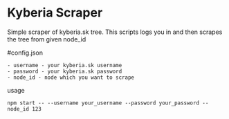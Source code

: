 # Kyberia Scraper

Simple scraper of kyberia.sk tree.
This scripts logs you in and then scrapes the tree from given node_id

#config.json

	- username - your kyberia.sk username
	- password - your kyberia.sk password
	- node_id - node which you want to scrape

usage

`npm start -- --username your_username --password your_password --node_id 123`
